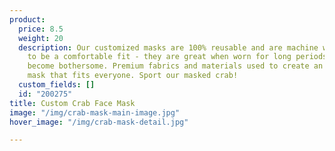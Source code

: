 ```yaml
---
product:
  price: 8.5
  weight: 20
  description: Our customized masks are 100% reusable and are machine washable. Designed
    to be a comfortable fit - they are great when worn for long periods of time without
    become bothersome. Premium fabrics and materials used to create an ultra comfortable
    mask that fits everyone. Sport our masked crab!
  custom_fields: []
  id: "200275"
title: Custom Crab Face Mask
image: "/img/crab-mask-main-image.jpg"
hover_image: "/img/crab-mask-detail.jpg"

---
```

